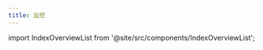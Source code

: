 ```yaml
---
title: 监控
---
```

import IndexOverviewList from '@site/src/components/IndexOverviewList';

<IndexOverviewList />